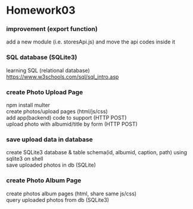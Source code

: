 # Homework03
### improvement (export function)
add a new module (i.e. storesApi.js) and move the api codes inside it <br/>

### SQL database (SQLite3)
learning SQL (relational database) <br/>
https://www.w3schools.com/sql/sql_intro.asp <br/>

### create Photo Upload Page
npm install multer <br/>
create photos/upload pages (html/js/css) <br/>
add app(backend) code to support (HTTP POST) <br/>
upload photo with albumid/title by form (HTTP POST) <br/>

### save upload data in database
create SQLite3 database & table schema(id, albumid, caption, path) using sqlite3 on shell<br/>
save uploaded photos in db (SQLite)

### create Photo Album Page
create photos album pages (html, share same js/css) <br/>
query uploaded photos from db (SQLite3) <br/>

